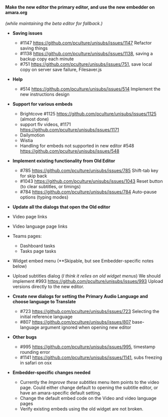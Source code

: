 #### Make the new editor the primary editor, and use the new embedder on amara.org
*(while maintaining the beta editor for fallback.)*

- **Saving issues**
  - #1147 https://github.com/pculture/unisubs/issues/1147 Refactor saving things
  - #1138 https://github.com/pculture/unisubs/issues/1138, saving a backup copy each minute
  - #751  https://github.com/pculture/unisubs/issues/751, save local copy on server save failure, Filesaver.js

- **Help**
  - #514 https://github.com/pculture/unisubs/issues/514 Implement the new instructions design

- **Support for various embeds**
  - Brightcove #1125 https://github.com/pculture/unisubs/issues/1125 (almost done)
  - support flv videos, #1171 https://github.com/pculture/unisubs/issues/1171
  - Dailymotion
  - Wistia
  - Handling for embeds not supported in new editor #548 https://github.com/pculture/unisubs/issues/548 

- **Implement existing functionality from Old Editor**
  - #785 https://github.com/pculture/unisubs/issues/785 Shift-tab key for skip back
  - #1043 https://github.com/pculture/unisubs/issues/1043 Reset button (to clear subtitles, or timings)
  - #784 https://github.com/pculture/unisubs/issues/784  Auto-pause options (typing modes)

- **Update all the dialogs that open the Old editor**
 - Video page links
 - Video language page links
 - Teams pages:
    - Dashboard tasks
    - Tasks page tasks
 - Widget embed menu (**Skipable, but see Embedder-specific notes below)
 - Upload subtitles dialog (*I think it relies on old widget menus*) We should implement #993 https://github.com/pculture/unisubs/issues/993 Upload versions directly to the new editor.

- **Create new dialogs for setting the Primary Audio Language and choose language to Translate**
  - #723 https://github.com/pculture/unisubs/issues/723 Selecting the initial reference language
  - #807 https://github.com/pculture/unisubs/issues/807 base-language argument ignored when opening new editor

- **Other bugs**
  - #995 https://github.com/pculture/unisubs/issues/995, timestamp rounding error
  - #1141 https://github.com/pculture/unisubs/issues/1141, subs freezing in safari on osx

- **Embedder-specific changes needed**
  - Currently the *Improve these subtitles* menu item points to the video page. Could either change default to opening the subtitle editor, or have an amara-specific default setting.
  - Change the default embed code on the Video and video language pages
  - Verify existing embeds using the old widget are not broken.

